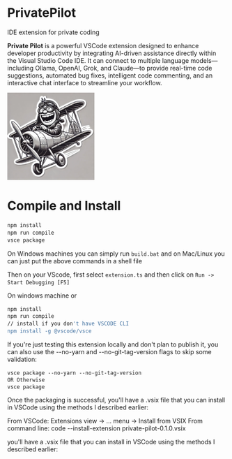 # PrivatePilot
IDE extension for private coding 

**Private Pilot** is a powerful VSCode extension designed to enhance developer productivity by integrating AI-driven assistance directly within the Visual Studio Code IDE. It can connect to multiple language models—including Ollama, OpenAI, Grok, and Claude—to provide real-time code suggestions, automated bug fixes, intelligent code commenting, and an interactive chat interface to streamline your workflow.


<img src="media/privatepilot2.png" alt="Private Pilot Logo" width="200" height="200" />



# Compile and Install 

```bash
npm install 
npm run compile 
vsce package
```
On Windows machines you can simply run `build.bat` and on Mac/Linux you can just put the above commands in a shell file 

Then on your VScode, first select `extension.ts` and then click on `Run -> Start Debugging [F5]` 

On windows machine
or 

```bash
npm install
npm run compile
// install if you don't have VSCODE CLI 
npm install -g @vscode/vsce
``` 

If you're just testing this extension locally and don't plan to publish it, you can also use the --no-yarn and --no-git-tag-version flags to skip some validation:

```
vsce package --no-yarn --no-git-tag-version
OR Otherwise 
vsce package
```

Once the packaging is successful, you'll have a .vsix file that you can install in VSCode using the methods I described earlier:

From VSCode: Extensions view → ... menu → Install from VSIX
From command line: code --install-extension private-pilot-0.1.0.vsix


you'll have a .vsix file that you can install in VSCode using the methods I described earlier:

